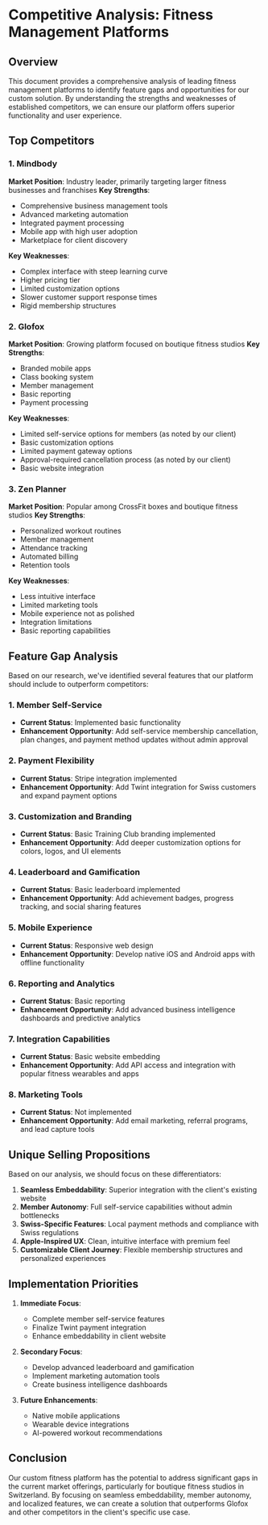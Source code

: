 # Competitive Analysis: Fitness Management Platforms

## Overview
This document provides a comprehensive analysis of leading fitness management platforms to identify feature gaps and opportunities for our custom solution. By understanding the strengths and weaknesses of established competitors, we can ensure our platform offers superior functionality and user experience.

## Top Competitors

### 1. Mindbody
**Market Position**: Industry leader, primarily targeting larger fitness businesses and franchises
**Key Strengths**:
- Comprehensive business management tools
- Advanced marketing automation
- Integrated payment processing
- Mobile app with high user adoption
- Marketplace for client discovery

**Key Weaknesses**:
- Complex interface with steep learning curve
- Higher pricing tier
- Limited customization options
- Slower customer support response times
- Rigid membership structures

### 2. Glofox
**Market Position**: Growing platform focused on boutique fitness studios
**Key Strengths**:
- Branded mobile apps
- Class booking system
- Member management
- Basic reporting
- Payment processing

**Key Weaknesses**:
- Limited self-service options for members (as noted by our client)
- Basic customization options
- Limited payment gateway options
- Approval-required cancellation process (as noted by our client)
- Basic website integration

### 3. Zen Planner
**Market Position**: Popular among CrossFit boxes and boutique fitness studios
**Key Strengths**:
- Personalized workout routines
- Member management
- Attendance tracking
- Automated billing
- Retention tools

**Key Weaknesses**:
- Less intuitive interface
- Limited marketing tools
- Mobile experience not as polished
- Integration limitations
- Basic reporting capabilities

## Feature Gap Analysis

Based on our research, we've identified several features that our platform should include to outperform competitors:

### 1. Member Self-Service
- **Current Status**: Implemented basic functionality
- **Enhancement Opportunity**: Add self-service membership cancellation, plan changes, and payment method updates without admin approval

### 2. Payment Flexibility
- **Current Status**: Stripe integration implemented
- **Enhancement Opportunity**: Add Twint integration for Swiss customers and expand payment options

### 3. Customization and Branding
- **Current Status**: Basic Training Club branding implemented
- **Enhancement Opportunity**: Add deeper customization options for colors, logos, and UI elements

### 4. Leaderboard and Gamification
- **Current Status**: Basic leaderboard implemented
- **Enhancement Opportunity**: Add achievement badges, progress tracking, and social sharing features

### 5. Mobile Experience
- **Current Status**: Responsive web design
- **Enhancement Opportunity**: Develop native iOS and Android apps with offline functionality

### 6. Reporting and Analytics
- **Current Status**: Basic reporting
- **Enhancement Opportunity**: Add advanced business intelligence dashboards and predictive analytics

### 7. Integration Capabilities
- **Current Status**: Basic website embedding
- **Enhancement Opportunity**: Add API access and integration with popular fitness wearables and apps

### 8. Marketing Tools
- **Current Status**: Not implemented
- **Enhancement Opportunity**: Add email marketing, referral programs, and lead capture tools

## Unique Selling Propositions

Based on our analysis, we should focus on these differentiators:

1. **Seamless Embeddability**: Superior integration with the client's existing website
2. **Member Autonomy**: Full self-service capabilities without admin bottlenecks
3. **Swiss-Specific Features**: Local payment methods and compliance with Swiss regulations
4. **Apple-Inspired UX**: Clean, intuitive interface with premium feel
5. **Customizable Client Journey**: Flexible membership structures and personalized experiences

## Implementation Priorities

1. **Immediate Focus**:
   - Complete member self-service features
   - Finalize Twint payment integration
   - Enhance embeddability in client website

2. **Secondary Focus**:
   - Develop advanced leaderboard and gamification
   - Implement marketing automation tools
   - Create business intelligence dashboards

3. **Future Enhancements**:
   - Native mobile applications
   - Wearable device integrations
   - AI-powered workout recommendations

## Conclusion

Our custom fitness platform has the potential to address significant gaps in the current market offerings, particularly for boutique fitness studios in Switzerland. By focusing on seamless embeddability, member autonomy, and localized features, we can create a solution that outperforms Glofox and other competitors in the client's specific use case.
